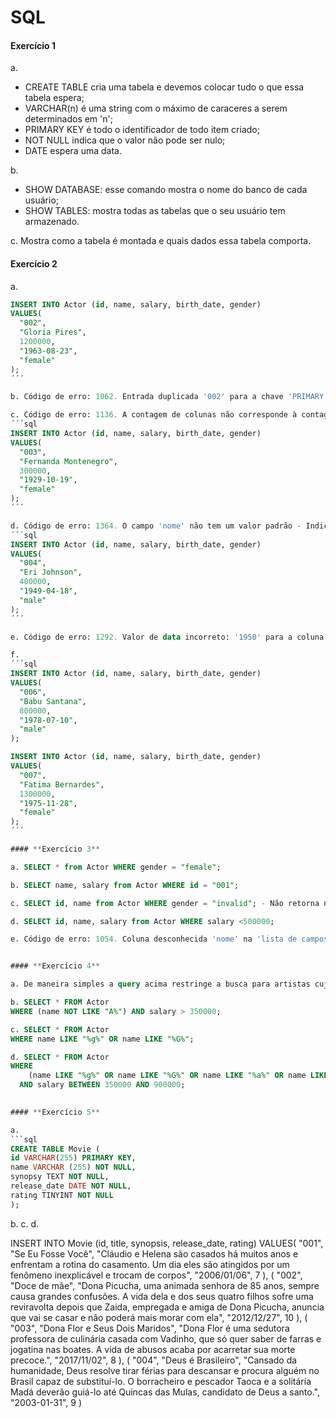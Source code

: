 # SQL

#### **Exercício 1**
a. 
* CREATE TABLE cria uma tabela e devemos colocar tudo o que essa tabela espera; 
* VARCHAR(n) é uma string com o máximo de caraceres a serem determinados em 'n';
* PRIMARY KEY é todo o identificador de todo item criado;
* NOT NULL indica que o valor não pode ser nulo;
* DATE espera uma data.

b.
* SHOW DATABASE: esse comando mostra o nome do banco de cada usuário;
* SHOW TABLES: mostra todas as tabelas que o seu usuário tem armazenado.

c. Mostra como a tabela é montada e quais dados essa tabela comporta.


#### **Exercício 2**
a.
```sql
INSERT INTO Actor (id, name, salary, birth_date, gender)
VALUES(
  "002", 
  "Gloria Pires",
  1200000,
  "1963-08-23", 
  "female"
);
´´´

b. Código de erro: 1062. Entrada duplicada '002' para a chave 'PRIMARY' - Mostra que a chave primária está duplicada e por isso é impossível acrescentar o dado à tabela, pois cada item deve ter sua própria chave.

c. Código de erro: 1136. A contagem de colunas não corresponde à contagem de valores na linha 1 - Este erro mostra que existem mais itens listados do que "parâmetros" a serem recebidos.
´´´sql
INSERT INTO Actor (id, name, salary, birth_date, gender)
VALUES(
  "003", 
  "Fernanda Montenegro",
  300000,
  "1929-10-19", 
  "female"
);
´´´

d. Código de erro: 1364. O campo 'nome' não tem um valor padrão - Indica que o campo nome não pode ser nulo.
´´´sql
INSERT INTO Actor (id, name, salary, birth_date, gender)
VALUES(
  "004",
  "Eri Johnson",
  400000,
  "1949-04-18", 
  "male"
);
´´´

e. Código de erro: 1292. Valor de data incorreto: '1950' para a coluna 'birth_date' na linha 1 - O formato precisa ser YYYY/MM/DD

f. 
´´´sql
INSERT INTO Actor (id, name, salary, birth_date, gender)
VALUES(
  "006", 
  "Babu Santana",
  800000,
  "1978-07-10", 
  "male"
);

INSERT INTO Actor (id, name, salary, birth_date, gender)
VALUES(
  "007", 
  "Fatima Bernardes",
  1300000,
  "1975-11-28", 
  "female"
);
´´´

#### **Exercício 3**

a. SELECT * from Actor WHERE gender = "female";

b. SELECT name, salary from Actor WHERE id = "001";

c. SELECT id, name from Actor WHERE gender = "invalid"; - Não retorna nenhum valor e nem ocorre um erro, pois não existe este valor na query de atores.

d. SELECT id, name, salary from Actor WHERE salary <500000;

e. Código de erro: 1054. Coluna desconhecida 'nome' na 'lista de campos' - O certo seria escrever NAME, que é o valor correto da coluna.


#### **Exercício 4**

a. De maneira simples a query acima restringe a busca para artistas cujo os nomes começam com a letra A ou a letra J, filtrando também os que recebem salário acima de 300000.

b. SELECT * FROM Actor
WHERE (name NOT LIKE "A%") AND salary > 350000;

c. SELECT * FROM Actor
WHERE name LIKE "%g%" OR name LIKE "%G%";

d. SELECT * FROM Actor
WHERE 
	(name LIKE "%g%" OR name LIKE "%G%" OR name LIKE "%a%" OR name LIKE "%A%")
  AND salary BETWEEN 350000 AND 900000;
  

#### **Exercício 5**

a.
```sql
CREATE TABLE Movie (
id VARCHAR(255) PRIMARY KEY,
name VARCHAR (255) NOT NULL,
synopsy TEXT NOT NULL,
release_date DATE NOT NULL,
rating TINYINT NOT NULL
);
```

b. c. d. 

INSERT INTO Movie (id, title, synopsis, release_date, rating) 
VALUES(
	"001",
    "Se Eu Fosse Você",
    "Cláudio e Helena são casados há muitos anos e enfrentam a rotina do casamento. Um dia eles são atingidos por um fenômeno inexplicável e trocam de corpos",
    "2006/01/06",
    7
), (
	"002",
    "Doce de mãe",
    "Dona Picucha, uma animada senhora de 85 anos, sempre causa grandes confusões. A vida dela e dos seus quatro filhos sofre uma reviravolta depois que Zaida, empregada e amiga de Dona Picucha, anuncia que vai se casar e não poderá mais morar com ela",
    "2012/12/27",
    10
), (
	"003",
    "Dona Flor e Seus Dois Maridos",
    "Dona Flor é uma sedutora professora de culinária casada com Vadinho, que só quer saber de farras e jogatina nas boates. A vida de abusos acaba por acarretar sua morte precoce.",
    "2017/11/02",
    8
), (
	"004",
    "Deus é Brasileiro",
    "Cansado da humanidade, Deus resolve tirar férias para descansar e procura alguém no Brasil capaz de substituí-lo. O borracheiro e pescador Taoca e a solitária Madá deverão guiá-lo até Quincas das Mulas, candidato de Deus a santo.",
    "2003-01-31",
    9
)


